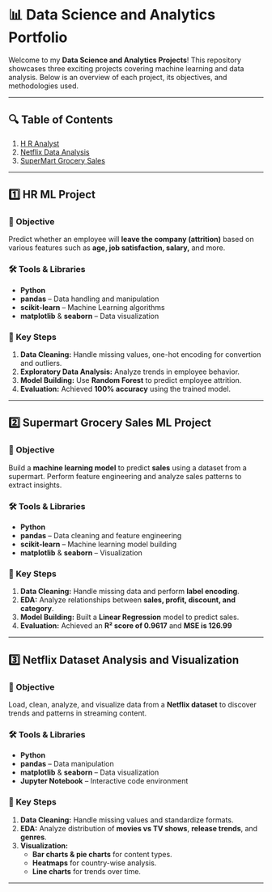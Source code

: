 # 📊 Data Science and Analytics Portfolio  

Welcome to my **Data Science and Analytics Projects**! This repository showcases three exciting projects covering machine learning and data analysis. Below is an overview of each project, its objectives, and methodologies used.

---

## 🔍 Table of Contents  
1. [H R Analyst](#1-h-r-analyst)
2. [Netflix Data Analysis](#3-netflix-data-analysis) 
3. [SuperMart Grocery Sales](#2-supermart-grocery-sales)

---

## 1️⃣ HR ML Project  
### 🎯 Objective  
Predict whether an employee will **leave the company (attrition)** based on various features such as **age, job satisfaction, salary,** and more.

### 🛠️ Tools & Libraries  
- **Python**  
- **pandas** – Data handling and manipulation  
- **scikit-learn** – Machine Learning algorithms  
- **matplotlib** & **seaborn** – Data visualization  

### 📂 Key Steps  
1. **Data Cleaning:** Handle missing values, one-hot encoding for convertion and outliers. 
2. **Exploratory Data Analysis:** Analyze trends in employee behavior.  
3. **Model Building:** Use **Random Forest** to predict employee attrition.  
4. **Evaluation:** Achieved **100% accuracy** using the trained model.

---

## 2️⃣ Supermart Grocery Sales ML Project  
### 🎯 Objective  
Build a **machine learning model** to predict **sales** using a dataset from a supermart. Perform feature engineering and analyze sales patterns to extract insights.

### 🛠️ Tools & Libraries  
- **Python**  
- **pandas** – Data cleaning and feature engineering  
- **scikit-learn** – Machine learning model building  
- **matplotlib** & **seaborn** – Visualization  

### 📂 Key Steps  
1. **Data Cleaning:** Handle missing data and perform **label encoding**.  
2. **EDA:** Analyze relationships between **sales, profit, discount, and category**.  
3. **Model Building:** Built a **Linear Regression** model to predict sales.  
4. **Evaluation:** Achieved an **R² score of 0.9617** and **MSE is 126.99**

---

## 3️⃣ Netflix Dataset Analysis and Visualization  
### 🎯 Objective  
Load, clean, analyze, and visualize data from a **Netflix dataset** to discover trends and patterns in streaming content.

### 🛠️ Tools & Libraries  
- **Python**  
- **pandas** – Data manipulation  
- **matplotlib** & **seaborn** – Data visualization  
- **Jupyter Notebook** – Interactive code environment  

### 📂 Key Steps  
1. **Data Cleaning:** Handle missing values and standardize formats.  
2. **EDA:** Analyze distribution of **movies vs TV shows**, **release trends**, and **genres**.  
3. **Visualization:**  
   - **Bar charts & pie charts** for content types.  
   - **Heatmaps** for country-wise analysis.  
   - **Line charts** for trends over time.

---
